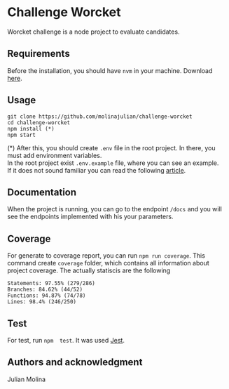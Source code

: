 # Challenge Worcket

Worcket challenge is a node project to evaluate candidates.

## Requirements

Before the installation, you should have `nvm` in your machine. Download [here](https://docs.npmjs.com/downloading-and-installing-node-js-and-npm).

## Usage

```
git clone https://github.com/molinajulian/challenge-worcket
cd challenge-worcket
npm install (*)
npm start
```
(*) After this, you should create `.env` file in the root project. In there, you must add environment variables.  
In the root project exist `.env.example` file, where you can see an example.                                                          
If it does not sound familiar you can read the following [article](https://medium.com/chingu/an-introduction-to-environment-variables-and-how-to-use-them-f602f66d15fa).


## Documentation

When the project is running, you can go to the endpoint `/docs` and you will see the endpoints implemented with his your parameters.

## Coverage

For generate to coverage report, you can run `npm run coverage`. This command create `coverage` folder, which contains all information about project coverage.
The actually statiscis are the following

```
Statements: 97.55% (279/286) 
Branches: 84.62% (44/52)
Functions: 94.87% (74/78)
Lines: 98.4% (246/250)

```

## Test

For test, run `npm  test`. It was used [Jest](https://jestjs.io/docs/en/getting-started.html).

## Authors and acknowledgment

Julian Molina